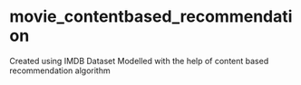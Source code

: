 # movie_contentbased_recommendation
Created using IMDB Dataset
Modelled with the help of content based recommendation algorithm
